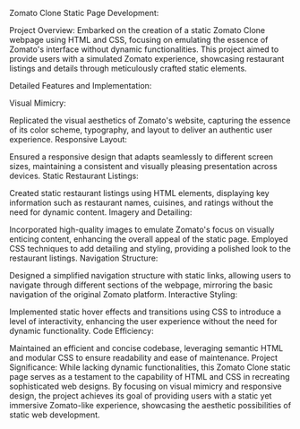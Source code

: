 Zomato Clone Static Page Development:

Project Overview: Embarked on the creation of a static Zomato Clone webpage using HTML and CSS, focusing on emulating the essence of Zomato's interface without dynamic functionalities. This project aimed to provide users with a simulated Zomato experience, showcasing restaurant listings and details through meticulously crafted static elements.

Detailed Features and Implementation:

Visual Mimicry:

Replicated the visual aesthetics of Zomato's website, capturing the essence of its color scheme, typography, and layout to deliver an authentic user experience.
Responsive Layout:

Ensured a responsive design that adapts seamlessly to different screen sizes, maintaining a consistent and visually pleasing presentation across devices.
Static Restaurant Listings:

Created static restaurant listings using HTML elements, displaying key information such as restaurant names, cuisines, and ratings without the need for dynamic content.
Imagery and Detailing:

Incorporated high-quality images to emulate Zomato's focus on visually enticing content, enhancing the overall appeal of the static page.
Employed CSS techniques to add detailing and styling, providing a polished look to the restaurant listings.
Navigation Structure:

Designed a simplified navigation structure with static links, allowing users to navigate through different sections of the webpage, mirroring the basic navigation of the original Zomato platform.
Interactive Styling:

Implemented static hover effects and transitions using CSS to introduce a level of interactivity, enhancing the user experience without the need for dynamic functionality.
Code Efficiency:

Maintained an efficient and concise codebase, leveraging semantic HTML and modular CSS to ensure readability and ease of maintenance.
Project Significance: While lacking dynamic functionalities, this Zomato Clone static page serves as a testament to the capability of HTML and CSS in recreating sophisticated web designs. By focusing on visual mimicry and responsive design, the project achieves its goal of providing users with a static yet immersive Zomato-like experience, showcasing the aesthetic possibilities of static web development.
